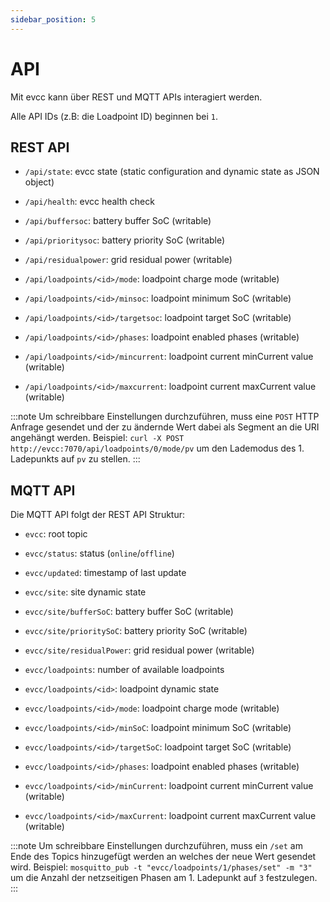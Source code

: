 ```yaml
---
sidebar_position: 5
---
```


# API

Mit evcc kann über REST und MQTT APIs interagiert werden.

Alle API IDs (z.B: die Loadpoint ID) beginnen bei `1`.

## REST API

- `/api/state`: evcc state (static configuration and dynamic state as JSON object)

- `/api/health`: evcc health check

- `/api/buffersoc`: battery buffer SoC (writable)
- `/api/prioritysoc`: battery priority SoC (writable)
- `/api/residualpower`: grid residual power (writable)

- `/api/loadpoints/<id>/mode`: loadpoint charge mode (writable)
- `/api/loadpoints/<id>/minsoc`: loadpoint minimum SoC (writable)
- `/api/loadpoints/<id>/targetsoc`: loadpoint target SoC (writable)
- `/api/loadpoints/<id>/phases`: loadpoint enabled phases (writable)
- `/api/loadpoints/<id>/mincurrent`: loadpoint current minCurrent value (writable)
- `/api/loadpoints/<id>/maxcurrent`: loadpoint current maxCurrent value (writable)

:::note
Um schreibbare Einstellungen durchzuführen, muss eine `POST` HTTP Anfrage gesendet und der zu ändernde Wert dabei als Segment an die URI angehängt werden.
Beispiel: `curl -X POST http://evcc:7070/api/loadpoints/0/mode/pv` um den Lademodus des 1. Ladepunkts auf `pv` zu stellen.
:::

## MQTT API

Die MQTT API folgt der REST API Struktur:

- `evcc`: root topic
- `evcc/status`: status (`online`/`offline`)
- `evcc/updated`: timestamp of last update

- `evcc/site`: site dynamic state
- `evcc/site/bufferSoC`: battery buffer SoC (writable)
- `evcc/site/prioritySoC`: battery priority SoC (writable)
- `evcc/site/residualPower`: grid residual power (writable)

- `evcc/loadpoints`: number of available loadpoints
- `evcc/loadpoints/<id>`: loadpoint dynamic state
- `evcc/loadpoints/<id>/mode`: loadpoint charge mode (writable)
- `evcc/loadpoints/<id>/minSoC`: loadpoint minimum SoC (writable)
- `evcc/loadpoints/<id>/targetSoC`: loadpoint target SoC (writable)
- `evcc/loadpoints/<id>/phases`: loadpoint enabled phases (writable)
- `evcc/loadpoints/<id>/minCurrent`: loadpoint current minCurrent value (writable)
- `evcc/loadpoints/<id>/maxCurrent`: loadpoint current maxCurrent value (writable)

:::note
Um schreibbare Einstellungen durchzuführen, muss ein `/set` am Ende des Topics hinzugefügt werden an welches der neue Wert gesendet wird.
Beispiel: `mosquitto_pub -t "evcc/loadpoints/1/phases/set" -m "3"` um die Anzahl der netzseitigen Phasen am 1. Ladepunkt auf `3` festzulegen.
:::
